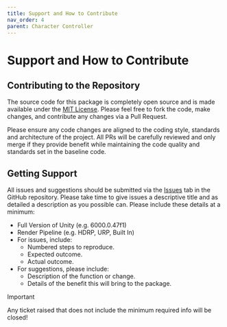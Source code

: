 ```yaml
---
title: Support and How to Contribute
nav_order: 4
parent: Character Controller
---
```


# Support and How to Contribute

## Contributing to the Repository

The source code for this package is completely open source and is made available under the [MIT License](https://raw.githubusercontent.com/mroshaw/daftapple-core/refs/heads/main/LICENSE). Please feel free to fork the code, make changes, and contribute any changes via a Pull Request.

Please ensure any code changes are aligned to the coding style, standards and architecture of the project. All PRs will be carefully reviewed and only merge if they provide benefit while maintaining the code quality and standards set in the baseline code.

## Getting Support

All issues and suggestions should be submitted via the [Issues](https://github.com/mroshaw/character-controller/issues) tab in the GitHub repository. Please take time to give issues a descriptive title and as detailed a description as you possible can. Please include these details at a minimum:

- Full Version of Unity (e.g. 6000.0.47f1)
- Render Pipeline (e.g. HDRP, URP, Built In)
- For issues, include:
  - Numbered steps to reproduce.
  - Expected outcome.
  - Actual outcome.
- For suggestions, please include:
  - Description of the function or change.
  - Details of the benefit this will bring to the package.

> [!IMPORTANT]
>
> Any ticket raised that does not include the minimum required info will be closed!
